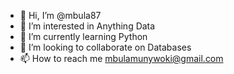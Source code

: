 - 👋 Hi, I’m @mbula87
- 👀 I’m interested in Anything Data
- 🌱 I’m currently learning Python
- 💞️ I’m looking to collaborate on Databases
- 📫 How to reach me mbulamunywoki@gmail.com

<!---
mbula87/mbula87 is a ✨ special ✨ repository because its `README.md` (this file) appears on your GitHub profile.
You can click the Preview link to take a look at your changes.
--->
